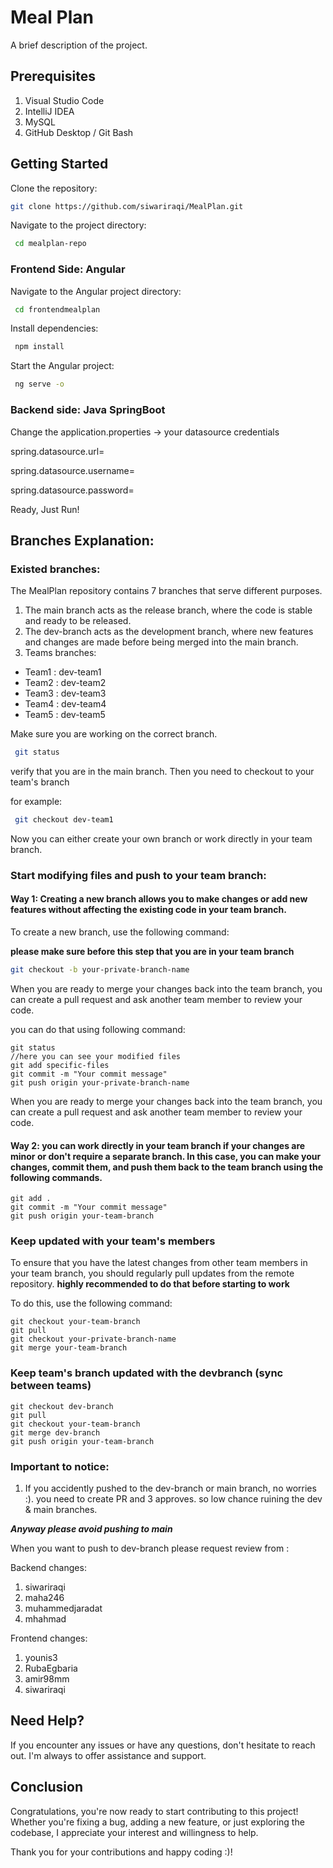 # Meal Plan
A brief description of the project.

## Prerequisites
1. Visual Studio Code
2. IntelliJ IDEA
3. MySQL
4. GitHub Desktop / Git Bash

## Getting Started

Clone the repository: 
```bash
git clone https://github.com/siwariraqi/MealPlan.git
```
Navigate to the project directory:
```bash
 cd mealplan-repo
```


### Frontend Side: Angular

Navigate to the Angular project directory:
```bash
 cd frontendmealplan
```
Install dependencies:
```bash
 npm install
```
Start the Angular project:
```bash
 ng serve -o
```

### Backend side: Java SpringBoot

Change the application.properties -> your datasource credentials 

spring.datasource.url=

spring.datasource.username=

spring.datasource.password=


Ready, Just Run!
## Branches Explanation:
### Existed branches:
The MealPlan repository contains 7 branches that serve different purposes. 
1. The main branch acts as the release branch, where the code is stable and ready to be released. 
2. The dev-branch acts as the development branch, where new features and changes are made before being merged into the main branch.
3. Teams branches:
- Team1 : dev-team1
- Team2 : dev-team2
- Team3 : dev-team3
- Team4 : dev-team4
- Team5 : dev-team5

Make sure you are working on the correct branch.
```bash
 git status
```
verify that you are in the main branch.
Then you need to checkout to your team's branch 

for example: 
```bash
 git checkout dev-team1
```

Now you can either create your own branch or work directly in your team branch. 

### Start modifying files and push to your team branch:

#### Way 1: Creating a new branch allows you to make changes or add new features without affecting the existing code in your team branch. 

To create a new branch, use the following command:

****please make sure before this step that you are in your team branch****
```bash
git checkout -b your-private-branch-name
```
When you are ready to merge your changes back into the team branch, you can create a pull request and ask another team member to review your code.

you can do that using following command:
```terminal
git status
//here you can see your modified files
git add specific-files
git commit -m "Your commit message"
git push origin your-private-branch-name
```
When you are ready to merge your changes back into the team branch, you can create a pull request and ask another team member to review your code.

#### Way 2: you can work directly in your team branch if your changes are minor or don't require a separate branch. In this case, you can make your changes, commit them, and push them back to the team branch using the following commands. 
```terminal
git add .
git commit -m "Your commit message"
git push origin your-team-branch
```

### Keep updated with your team's members 
To ensure that you have the latest changes from other team members in your team branch, you should regularly pull updates from the remote repository. 
**highly recommended to do that before starting to work**

To do this, use the following command:
```terminal
git checkout your-team-branch 
git pull
git checkout your-private-branch-name
git merge your-team-branch
```


### Keep team's branch updated with the devbranch (sync between teams)
```terminal
git checkout dev-branch
git pull
git checkout your-team-branch
git merge dev-branch
git push origin your-team-branch
```

### Important to notice:

1. If you accidently pushed to the dev-branch or main branch, no worries :).
you need to create PR and 3 approves. so low chance ruining the dev & main branches.

***Anyway please avoid pushing to main***

When you want to push to dev-branch please request review from :

Backend changes: 
 1. siwariraqi
 2. maha246
 3. muhammedjaradat
 4. mhahmad

Frontend changes: 
1. younis3
2. RubaEgbaria
3. amir98mm
4. siwariraqi


## Need Help?
If you encounter any issues or have any questions, don't hesitate to reach out. I'm always to offer assistance and support.

## Conclusion
Congratulations, you're now ready to start contributing to this project! Whether you're fixing a bug, adding a new feature, or just exploring the codebase, I appreciate your interest and willingness to help.

Thank you for your contributions and happy coding :)!
